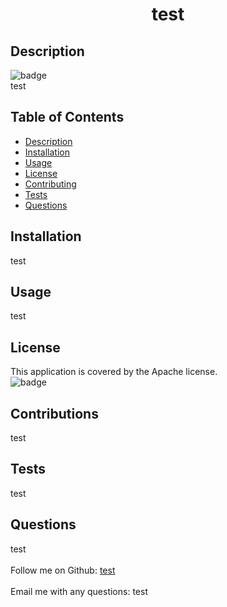 
<h1 align="center">test </h1>

## Description
![badge](https://img.shields.io/badge/license-Apache-blue)<br />
test

## Table of Contents
- [Description](#description)
- [Installation](#installation)
- [Usage](#usage)
- [License](#license)
- [Contributing](#contributing)
- [Tests](#tests)
- [Questions](#questions)

## Installation
test

## Usage
test

## License
This application is covered by the Apache license. 
<br />
![badge](https://img.shields.io/badge/license-Apache-blue)

## Contributions
test

## Tests
test

## Questions
test<br />
<br />
Follow me on Github: [test](https://github.com/test)<br />
<br />
Email me with any questions: test<br /><br />
